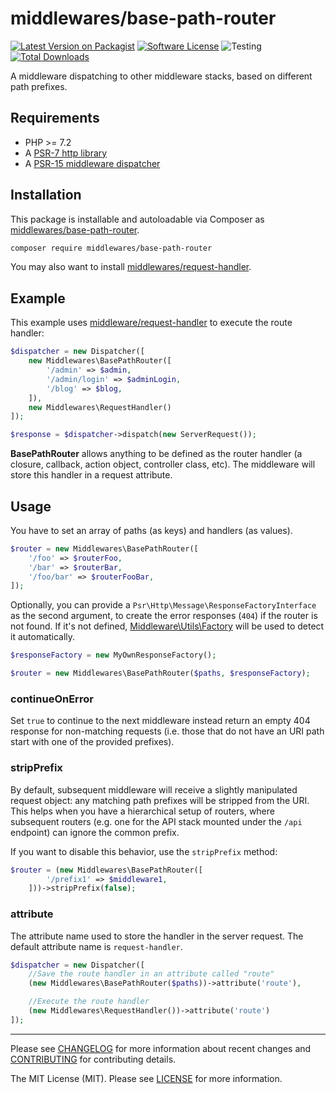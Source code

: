 # middlewares/base-path-router

[![Latest Version on Packagist][ico-version]][link-packagist]
[![Software License][ico-license]](LICENSE)
![Testing][ico-ga]
[![Total Downloads][ico-downloads]][link-downloads]

A middleware dispatching to other middleware stacks, based on different path prefixes.

## Requirements

* PHP >= 7.2
* A [PSR-7 http library](https://github.com/middlewares/awesome-psr15-middlewares#psr-7-implementations)
* A [PSR-15 middleware dispatcher](https://github.com/middlewares/awesome-psr15-middlewares#dispatcher)

## Installation

This package is installable and autoloadable via Composer as [middlewares/base-path-router](https://packagist.org/packages/middlewares/base-path-router).

```sh
composer require middlewares/base-path-router
```

You may also want to install [middlewares/request-handler](https://packagist.org/packages/middlewares/request-handler).

## Example

This example uses [middleware/request-handler](https://github.com/middlewares/request-handler) to execute the route handler:

```php
$dispatcher = new Dispatcher([
    new Middlewares\BasePathRouter([
        '/admin' => $admin,
        '/admin/login' => $adminLogin,
        '/blog' => $blog,
    ]),
    new Middlewares\RequestHandler()
]);

$response = $dispatcher->dispatch(new ServerRequest());
```

**BasePathRouter** allows anything to be defined as the router handler (a closure, callback, action object, controller class, etc). The middleware will store this handler in a request attribute.

## Usage

You have to set an array of paths (as keys) and handlers (as values).

```php
$router = new Middlewares\BasePathRouter([
    '/foo' => $routerFoo,
    '/bar' => $routerBar,
    '/foo/bar' => $routerFooBar,
]);
```

Optionally, you can provide a `Psr\Http\Message\ResponseFactoryInterface` as the second argument, to create the error responses (`404`) if the router is not found. If it's not defined, [Middleware\Utils\Factory](https://github.com/middlewares/utils#factory) will be used to detect it automatically.

```php
$responseFactory = new MyOwnResponseFactory();

$router = new Middlewares\BasePathRouter($paths, $responseFactory);
```

### continueOnError

Set `true` to continue to the next middleware instead return an empty 404 response for non-matching requests (i.e. those that do not have an URI path start with one of the provided prefixes).

### stripPrefix

By default, subsequent middleware will receive a slightly manipulated request object: any matching path prefixes will be stripped from the URI.
This helps when you have a hierarchical setup of routers, where subsequent routers (e.g. one for the API stack mounted under the `/api` endpoint) can ignore the common prefix.

If you want to disable this behavior, use the `stripPrefix` method:

```php
$router = (new Middlewares\BasePathRouter([
        '/prefix1' => $middleware1,
    ]))->stripPrefix(false);
```

### attribute

The attribute name used to store the handler in the server request. The default attribute name is `request-handler`.

```php
$dispatcher = new Dispatcher([
    //Save the route handler in an attribute called "route"
    (new Middlewares\BasePathRouter($paths))->attribute('route'),

    //Execute the route handler
    (new Middlewares\RequestHandler())->attribute('route')
]);
```

---

Please see [CHANGELOG](CHANGELOG.md) for more information about recent changes and [CONTRIBUTING](CONTRIBUTING.md) for contributing details.

The MIT License (MIT). Please see [LICENSE](LICENSE) for more information.

[ico-version]: https://img.shields.io/packagist/v/middlewares/base-path-router.svg?style=flat-square
[ico-license]: https://img.shields.io/badge/license-MIT-brightgreen.svg?style=flat-square
[ico-ga]: https://github.com/middlewares/base-path-router/workflows/testing/badge.svg
[ico-downloads]: https://img.shields.io/packagist/dt/middlewares/base-path-router.svg?style=flat-square

[link-packagist]: https://packagist.org/packages/middlewares/base-path-router
[link-scrutinizer]: https://scrutinizer-ci.com/g/middlewares/base-path-router
[link-downloads]: https://packagist.org/packages/middlewares/base-path-router
